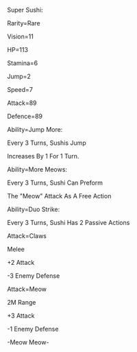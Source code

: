 Super Sushi:

Rarity=Rare

Vision=11

HP=113

Stamina=6

Jump=2

Speed=7

Attack=89

Defence=89

Ability=Jump More:

Every 3 Turns, Sushis Jump

Increases By 1 For 1 Turn.

Ability=More Meows:

Every 3 Turns, Sushi Can Preform

The "Meow" Attack As A Free Action

Ability=Duo Strike:

Every 3 Turns, Sushi Has 2 Passive Actions

Attack=Claws

Melee

+2 Attack

-3 Enemy Defense

Attack=Meow

2M Range

+3 Attack

-1 Enemy Defense

-Meow Meow-

